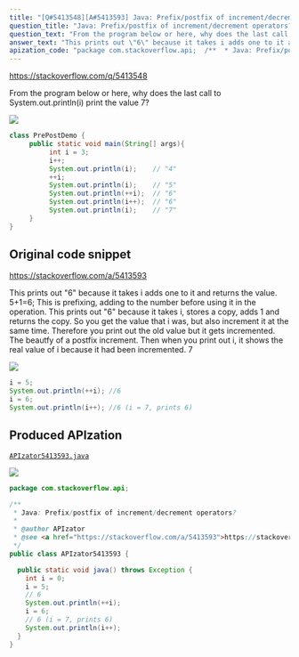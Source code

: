 ```yaml
---
title: "[Q#5413548][A#5413593] Java: Prefix/postfix of increment/decrement operators?"
question_title: "Java: Prefix/postfix of increment/decrement operators?"
question_text: "From the program below or here, why does the last call to System.out.println(i) print the value 7?"
answer_text: "This prints out \"6\" because it takes i adds one to it and returns the value. 5+1=6; This is prefixing, adding to the number before using it in the operation. This prints out \"6\" because it takes i, stores a copy, adds 1 and returns the copy. So you get the value that i was, but also increment it at the same time. Therefore you print out the old value but it gets incremented. The beautfy of a postfix increment. Then when you print out i, it shows the real value of i because it had been incremented. 7"
apization_code: "package com.stackoverflow.api;  /**  * Java: Prefix/postfix of increment/decrement operators?  *  * @author APIzator  * @see <a href=\"https://stackoverflow.com/a/5413593\">https://stackoverflow.com/a/5413593</a>  */ public class APIzator5413593 {    public static void java() throws Exception {     int i = 0;     i = 5;     // 6     System.out.println(++i);     i = 6;     // 6 (i = 7, prints 6)     System.out.println(i++);   } }"
---
```


https://stackoverflow.com/q/5413548

From the program below or here, why does the last call to System.out.println(i) print the value 7?


<div class="code-logo"><img src="/stackoverflow.png" /></div>

```java
class PrePostDemo {
     public static void main(String[] args){
          int i = 3;
          i++;
          System.out.println(i);    // "4"
          ++i;             
          System.out.println(i);    // "5"
          System.out.println(++i);  // "6"
          System.out.println(i++);  // "6"
          System.out.println(i);    // "7"
     }
}
```


## Original code snippet

https://stackoverflow.com/a/5413593

This prints out &quot;6&quot; because it takes i adds one to it and returns the value. 5+1=6; This is prefixing, adding to the number before using it in the operation.
This prints out &quot;6&quot; because it takes i, stores a copy, adds 1 and returns the copy. So you get the value that i was, but also increment it at the same time. Therefore you print out the old value but it gets incremented. The beautfy of a postfix increment.
Then when you print out i, it shows the real value of i because it had been incremented. 7

<div class="code-logo"><img src="/stackoverflow.png" /></div>

```java
i = 5;
System.out.println(++i); //6
i = 6;
System.out.println(i++); //6 (i = 7, prints 6)
```

## Produced APIzation

[`APIzator5413593.java`](https://github.com/pasqualesalza/apization/raw/main/data/search/APIzator5413593.java)

<div class="code-logo"><img src="/apizator.png" /></div>

```java
package com.stackoverflow.api;

/**
 * Java: Prefix/postfix of increment/decrement operators?
 *
 * @author APIzator
 * @see <a href="https://stackoverflow.com/a/5413593">https://stackoverflow.com/a/5413593</a>
 */
public class APIzator5413593 {

  public static void java() throws Exception {
    int i = 0;
    i = 5;
    // 6
    System.out.println(++i);
    i = 6;
    // 6 (i = 7, prints 6)
    System.out.println(i++);
  }
}

```